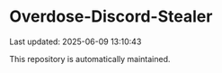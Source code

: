 # Overdose-Discord-Stealer

Last updated: 2025-06-09 13:10:43

This repository is automatically maintained.

